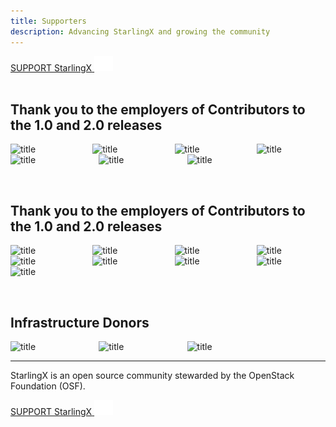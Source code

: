 ```yaml
---
title: Supporters
description: Advancing StarlingX and growing the community
---
```


<section class="section section-padding-top-0">
<a href="mailto:info@starlingx.io" class="button is-primary-dark is-rounded"><span>SUPPORT StarlingX</span>
  <span class="ico">
    <img src="../.vuepress/theme/svg/arrow-left.svg" alt="Learn More" />
  </span></a>
<br/><br/>

<div class="container1">
  <h2 class="features">Thank you to the employers of Contributors to the 1.0 and 2.0 releases</h2>
</div>

<div class="container container-center">
  <div class="columns" style="align-items: center;justify-content: center;">
    <div class="column columns-sponsors">  <img class="img-sponsor-l4" src="/images/logo-suse.svg" alt="title"  /></div>
    <div class="column columns-sponsors">  <img class="img-sponsor-l4" src="/images/logo-tencent.jpg" alt="title"  /></div>
    <div class="column columns-sponsors">  <img class="img-sponsor-l4" src="/images/logo-99cloud.svg" alt="title"  /></div>
    <div class="column columns-sponsors">  <img class="img-sponsor-l4" src="/images/logo-ubuntu.svg" alt="title"  /></div>
  </div>
  <div class="columns" style="align-items: center;justify-content: center;">
    <div class="column columns-sponsors">  <img class="img-sponsor-l4" src="/images/china-telecom.png" alt="title"  /></div>
    <div class="column columns-sponsors">  <img class="img-sponsor-l4" src="/images/logo-citynetwork.svg" alt="title"  /></div>
    <div class="column columns-sponsors">  <img class="img-sponsor-l4" src="/images/logo-inspur.svg" alt="title"  /></div>
    <div class="column columns-sponsors">  </div>
  </div>
</div>
<p>&nbsp;</p>
<div class="container1">
  <h2 class="features">Thank you to the employers of Contributors to the 1.0 and 2.0 releases</h2>
</div>

<div class="container container-center">
  <div class="columns" style="align-items: center;justify-content: center;">
    <div class="column columns-sponsors">  <img class="img-sponsor-l4" src="/images/logo-99cloud.svg" alt="title"  /></div>
    <div class="column columns-sponsors">  <img class="img-sponsor-l4" src="/images/logo-dell.svg" alt="title"  /></div>
    <div class="column columns-sponsors">  <img class="img-sponsor-l4" src="/images/logo-fujitsu.svg" alt="title"  /></div>
    <div class="column columns-sponsors">  <img class="img-sponsor-l4" src="/images/logo-intel-lg.svg" alt="title"  /></div>
  </div>
  <div class="columns" style="align-items: center;justify-content: center;">
    <div class="column columns-sponsors">  <img class="img-sponsor-l4" src="/images/logo-suse.svg" alt="title"  /></div>
    <div class="column columns-sponsors">  <img class="img-sponsor-l4" src="/images/logo-chinaunion.svg" alt="title"  /></div>
    <div class="column columns-sponsors">  <img class="img-sponsor-l4" src="/images/logo-verizon.svg" alt="title"  /></div>
    <div class="column columns-sponsors">  <img class="img-sponsor-l4" src="/images/logo-fiberhome.png" alt="title"  /></div>
  </div>
  <div class="columns" style="align-items: center;justify-content: center;">
    <div class="column columns-sponsors">  <img class="img-sponsor-l4" src="/images/logo-windriver.svg" alt="title"  /></div>
    <div class="column columns-sponsors">  </div>
    <div class="column columns-sponsors">  </div>
    <div class="column columns-sponsors">  </div>
  </div>
</div>

<p>&nbsp;</p>

<div class="container1">
  <h2 class="features">Infrastructure Donors</h2>
</div>

<div class="container container-center">
  <div class="columns" style="align-items: center;justify-content: center;">
    <div class="column columns-sponsors">  <img class="img-sponsor-l3-last" src="/images/logo-packetcloud.svg" alt="title"  /></div>
    <div class="column columns-sponsors">  <img class="img-sponsor-l3-last" src="/images/logo-cengn.png" alt="title"  /></div>
    <div class="column columns-sponsors">  <img class="img-sponsor-l3-last" src="/images/logo-opendev.svg" alt="title"  /></div>
    <div class="column columns-sponsors">  </div>
  </div>
</div>

<hr/>

StarlingX is an open source community stewarded by the OpenStack Foundation (OSF). 

<a href="mailto:info@starlingx.io" class="button is-primary-dark is-rounded"><span>SUPPORT StarlingX</span>
  <span class="ico">
    <img src="../.vuepress/theme/svg/arrow-left.svg" alt="Learn More" />
  </span></a>
<br/><br/>

</section> 


<section class="section bottom-content">
</section>  



